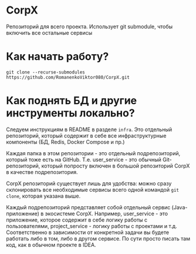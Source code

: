 # CorpX

Репозиторий для всего проекта. Использует git submodule, чтобы включить все остальные сервисы

# Как начать работу?

`git clone --recurse-submodules https://github.com/RomanenkoViktor080/CorpX.git`

# Как поднять БД и другие инструменты локально?

Следуем инструкциям в README в разделе `infra`. Это отдельный репозиторий, который содержит в себе все инфраструктурные компоненты (БД, Redis, Docker Compose и пр.)

Каждая папка в этом репозитории - это отдельный подрепозиторий, который тоже есть на GitHub. Т.е. user_service - это обычный Git-репозиторий, который попросту включен в большой репозиторий CorpX в качестве подрепозитория. 

CorpX репозиторий существует лишь для удобства: можно сразу склонировать все необходимые сервисы всего одной командой `git clone`, которая указана выше.

Каждый подрепозиторий представляет собой отдельный сервис (Java-приложение) в экосистеме CorpX. Например, user_service - это приложение, которое содержит в себе логику работы с пользователями, project_service - логику работы с проектами и т.д. 
Соответственно в зависимости от конкретной задачи вы будете работать либо в том, либо в другом сервисе. По сути просто писать там код, как в обычном проекте в IDEA.
